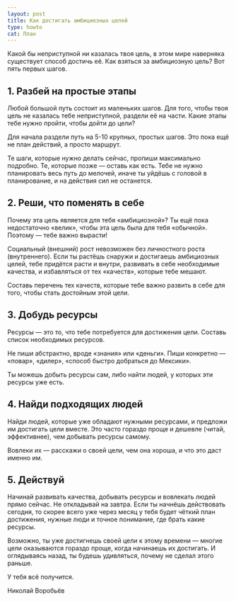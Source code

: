 ```yaml
---
layout: post
title: Как достигать амбициозных целей
type: howto
cat: План
---
```


Какой бы неприступной ни казалась твоя цель, в этом мире наверняка существует способ достичь её. Как взяться за амбициозную цель? Вот пять первых шагов.

## 1. Разбей на простые этапы

Любой большой путь состоит из маленьких шагов. Для того, чтобы твоя цель не казалась тебе неприступной, раздели её на части. Какие этапы тебе нужно пройти, чтобы дойти до цели?

Для начала раздели путь на 5-10 крупных, простых шагов. Это пока ещё не план действий, а просто маршрут.

Те шаги, которые нужно делать сейчас, пропиши максимально подробно. Те, которые позже — оставь как есть. Тебе не нужно планировать весь путь до мелочей, иначе ты уйдёшь с головой в планирование, и на действия сил не останется.

## 2. Реши, что поменять в себе

Почему эта цель является для тебя «амбициозной»? Ты ещё пока недостаточно «велик», чтобы эта цель была для тебя «обычной». Поэтому — тебе важно вырасти!

Социальный (внешний) рост невозможен без личностного роста (внутреннего). Если ты растёшь снаружи и достигаешь амбициозных целей, тебе придётся расти и внутри, развивать в себе необходимые качества, и избавляться от тех «качеств», которые тебе мешают.

Составь перечень тех качеств, которые тебе важно развить в себе для того, чтобы стать достойным этой цели.

## 3. Добудь ресурсы

Ресурсы — это то, что тебе потребуется для достижения цели. Составь список необходимых ресурсов.

Не пиши абстрактно, вроде «знания» или «деньги». Пиши конкретно — «повар», «дилер», «способ быстро добраться до Мексики».

Ты можешь добыть ресурсы сам, либо найти людей, у которых эти ресурсы уже есть.

## 4. Найди подходящих людей

Найди людей, которые уже обладают нужными ресурсами, и предложи им достигать цели вместе. Это часто гораздо проще и дешевле (читай, эффективнее), чем добывать ресурсы самому.

Вовлеки их — расскажи о своей цели, чем она хороша, и что это даст именно им. 

## 5. Действуй

Начинай развивать качества, добывать ресурсы и вовлекать людей прямо сейчас. Не откладывай на завтра. Если ты начнёшь действовать сегодня, то скорее всего уже через месяц у тебя будет чёткий план достижения, нужные люди и точное понимание, где брать какие ресурсы.

Возможно, ты уже достигнешь своей цели к этому времени — многие цели оказываются гораздо проще, когда начинаешь их достигать. И оглядываясь назад, ты будешь удивляться, почему не сделал этого раньше.

У тебя всё получится.

Николай Воробьёв